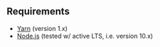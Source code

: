 ## Requirements

- [Yarn](https://yarnpkg.com/en/) (version 1.x)
- [Node.js](https://nodejs.org/en/) (tested w/ active LTS, i.e. version 10.x)
